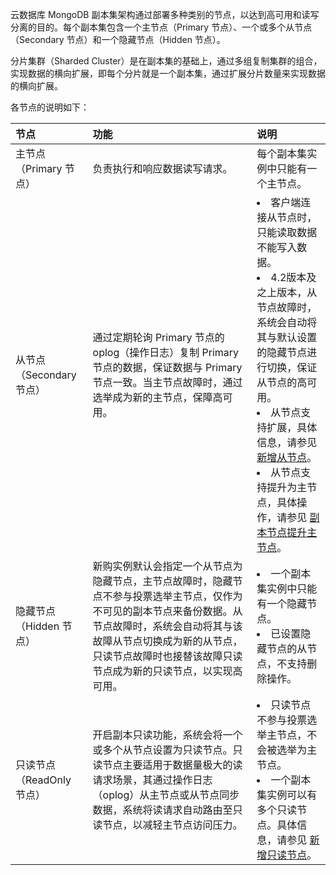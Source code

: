 云数据库 MongoDB 副本集架构通过部署多种类别的节点，以达到高可用和读写分离的目的。每个副本集包含一个主节点（Primary 节点）、一个或多个从节点（Secondary 节点）和一个隐藏节点（Hidden 节点）。

分片集群（Sharded Cluster）是在副本集的基础上，通过多组复制集群的组合，实现数据的横向扩展，即每个分片就是一个副本集，通过扩展分片数量来实现数据的横向扩展。

各节点的说明如下：

| 节点                     | 功能                                                         | 说明                                                         |
| :----------------------- | :----------------------------------------------------------- | :----------------------------------------------------------- |
| 主节点（Primary 节点）    | 负责执行和响应数据读写请求。               | 每个副本集实例中只能有一个主节点。                           |
| 从节点（Secondary 节点）  | 通过定期轮询 Primary 节点的 oplog（操作日志）复制 Primary 节点的数据，保证数据与 Primary 节点一致。当主节点故障时，通过选举成为新的主节点，保障高可用。 | <li>客户端连接从节点时，只能读取数据不能写入数据。</li><li>4.2版本及之上版本，从节点故障时，系统会自动将其与默认设置的隐藏节点进行切换，保证从节点的高可用。</li><li>从节点支持扩展，具体信息，请参见 [新增从节点](https://cloud.tencent.com/document/product/240/76797)。</li><li>从节点支持提升为主节点，具体操作，请参见 [副本节点提升主节点](https://cloud.tencent.com/document/product/240/76802)。</li> |
| 隐藏节点（Hidden 节点）   | 新购实例默认会指定一个从节点为隐藏节点，主节点故障时，隐藏节点不参与投票选举主节点，仅作为不可见的副本节点来备份数据。从节点故障时，系统会自动将其与该故障从节点切换成为新的从节点，只读节点故障时也接替该故障只读节点成为新的只读节点，以实现高可用。 | <li>一个副本集实例中只能有一个隐藏节点。</li><li>已设置隐藏节点的从节点，不支持删除操作。</li> |
| 只读节点（ReadOnly 节点） | 开启副本只读功能，系统会将一个或多个从节点设置为只读节点。只读节点主要适用于数据量极大的读请求场景，其通过操作日志（oplog）从主节点或从节点同步数据，系统将读请求自动路由至只读节点，以减轻主节点访问压力。 | <li>只读节点不参与投票选举主节点，不会被选举为主节点。</li><li>一个副本集实例可以有多个只读节点。具体信息，请参见 [新增只读节点](https://cloud.tencent.com/document/product/240/75179)。</li> |

